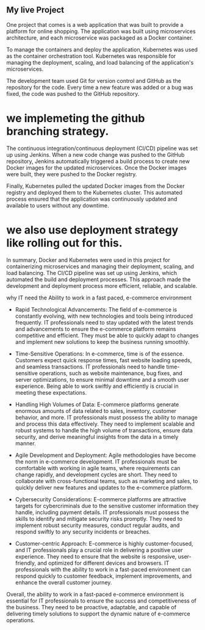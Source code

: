 ## My live Project 

One project that comes  is a web application that was built to provide a platform for online shopping. The application was built using microservices architecture, and each microservice was packaged as a Docker container.

To manage the containers and deploy the application, Kubernetes was used as the container orchestration tool. Kubernetes was responsible for managing the deployment, scaling, and load balancing of the application's microservices.

The development team used Git for version control and GitHub as the repository for the code. Every time a new feature was added or a bug was fixed, the code was pushed to the GitHub repository.  
# we implemeting the github branching strategy. 


The continuous integration/continuous deployment (CI/CD) pipeline was set up using Jenkins. When a new code change was pushed to the GitHub repository, Jenkins automatically triggered a build process to create new Docker images for the updated microservices. Once the Docker images were built, they were pushed to the Docker registry.

Finally, Kubernetes pulled the updated Docker images from the Docker registry and deployed them to the Kubernetes cluster. This automated process ensured that the application was continuously updated and available to users without any downtime.
# we also use deployment strategy like rolling out for this.

In summary, Docker and Kubernetes were used in this project for containerizing microservices and managing their deployment, scaling, and load balancing. The CI/CD pipeline was set up using Jenkins, which automated the build and deployment processes. This approach made the development and deployment process more efficient, reliable, and scalable.

why IT need the Ability to work in a fast paced, e-commerce environment
- Rapid Technological Advancements: The field of e-commerce is constantly evolving, with new technologies and tools being introduced frequently. IT professionals need to stay updated with the latest trends and advancements to ensure the e-commerce platform remains competitive and efficient. They must be able to quickly adapt to changes and implement new solutions to keep the business running smoothly.

- Time-Sensitive Operations: In e-commerce, time is of the essence. Customers expect quick response times, fast website loading speeds, and seamless transactions. IT professionals need to handle time-sensitive operations, such as website maintenance, bug fixes, and server optimizations, to ensure minimal downtime and a smooth user experience. Being able to work swiftly and efficiently is crucial in meeting these expectations.

- Handling High Volumes of Data: E-commerce platforms generate enormous amounts of data related to sales, inventory, customer behavior, and more. IT professionals must possess the ability to manage and process this data effectively. They need to implement scalable and robust systems to handle the high volume of transactions, ensure data security, and derive meaningful insights from the data in a timely manner.

- Agile Development and Deployment: Agile methodologies have become the norm in e-commerce development. IT professionals must be comfortable with working in agile teams, where requirements can change rapidly, and development cycles are short. They need to collaborate with cross-functional teams, such as marketing and sales, to quickly deliver new features and updates to the e-commerce platform.

- Cybersecurity Considerations: E-commerce platforms are attractive targets for cybercriminals due to the sensitive customer information they handle, including payment details. IT professionals must possess the skills to identify and mitigate security risks promptly. They need to implement robust security measures, conduct regular audits, and respond swiftly to any security incidents or breaches.

- Customer-centric Approach: E-commerce is highly customer-focused, and IT professionals play a crucial role in delivering a positive user experience. They need to ensure that the website is responsive, user-friendly, and optimized for different devices and browsers. IT professionals with the ability to work in a fast-paced environment can respond quickly to customer feedback, implement improvements, and enhance the overall customer journey.

Overall, the ability to work in a fast-paced e-commerce environment is essential for IT professionals to ensure the success and competitiveness of the business. They need to be proactive, adaptable, and capable of delivering timely solutions to support the dynamic nature of e-commerce operations.

